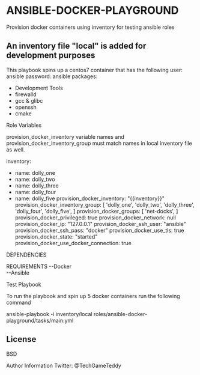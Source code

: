 ANSIBLE-DOCKER-PLAYGROUND
=========

 Provision docker containers using inventory for testing ansible roles

 An inventory file "local" is added for development purposes
------------
This playbook spins up a centos7 container that has the following
user: ansible
password: ansible
packages:
  - Development Tools
  - firewalld
  - gcc & glibc
  - openssh
  - cmake



Role Variables

 provision_docker_inventory variable names and provision_docker_inventory_group
 must match names in local inventory file as well.

 inventory:
 - name: dolly_one
 - name: dolly_two
 - name: dolly_three
 - name: dolly_four
 - name: dolly_five
 provision_docker_inventory: "{{inventory}}"
 provision_docker_inventory_group: [ 'dolly_one', 'dolly_two', 'dolly_three', 'dolly_four', 'dolly_five', ]
 provision_docker_groups: [ 'net-docks', ]
 provision_docker_privileged: true
 provision_docker_network: null
 provision_docker_ip: "127.0.0.1"
 provision_docker_ssh_user: "ansible"
 provision_docker_ssh_pass: "docker"
 provision_docker_use_tls: true
 provision_docker_state: "started"
 provision_docker_use_docker_connection: true


DEPENDENCIES

REQUIREMENTS
--Docker   
--Ansible


Test Playbook

To run the playbook and spin up 5 docker containers
run the following command

 ansible-playbook -i inventory/local roles/ansible-docker-playground/tasks/main.yml


License
---
BSD

Author Information
 Twitter: @TechGameTeddy
